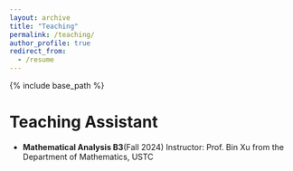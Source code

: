```yaml
---
layout: archive
title: "Teaching"
permalink: /teaching/
author_profile: true
redirect_from:
  - /resume
---
```


{% include base_path %}

Teaching Assistant
======

- **Mathematical Analysis B3**(Fall 2024)
  Instructor: Prof. Bin Xu from the Department of Mathematics, USTC



